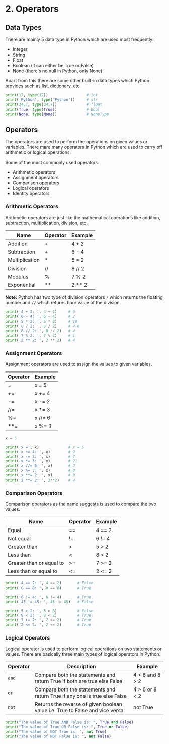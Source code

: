 # 2. Operators

## Data Types

There are mainly 5 data type in Python which are used most frequently:

- Integer
- String
- Float
- Boolean (it can either be True or False)
- None (there's no null in Python, only None)

Apart from this there are some other built-in data types which Python provides such as list, dictionary, etc.

```python
print(12, type(12))                 # int
print('Python', type('Python'))     # str
print(34.7, type(34.7))             # float
print(True, type(True))             # bool
print(None, type(None))             # NoneType
```

## Operators

The operators are used to perform the operations on given values or variables. There mare many operators in Python which are used to carry off arithmetic or logical operations.

Some of the most commonly used operators:

- Arithmetic operators
- Assignment operators
- Comparison operators
- Logical operators
- Identity operators

### Arithmetic Operators

Arithmetic operators are just like the mathematical operations like addition, subtraction, multiplication, division, etc.

| Name | Operator | Example |
| ---- | -------- | ------- |
| Addition | + | 4 + 2 |
| Subtraction | + | 6 - 4 |
| Multiplication | * | 5 * 2 |
| Division | // | 8 // 2 |
| Modulus | % | 7 % 2 |
| Exponential | ** | 2 ** 2|

**Note:** Python has two type of division operators `/` which returns the floating number and `//` which returns floor value of the division.

```python
print('4 + 2: ', 4 + 2)     # 6
print('6 - 4: ', 6 - 4)     # 2
print('5 * 2: ', 5 * 2)     # 10
print('8 / 2: ', 8 / 2)     # 4.0
print('8 // 2: ', 8 // 2)   # 4
print('7 % 2: ', 7 % 2)     # 1
print('2 ** 2: ', 2 ** 2)   # 4
```

### Assignment Operators

Assignment operators are used to assign the values to given variables.

| Operator | Example |
| ---- | ------- |
| = | x = 5 |
| += | x += 4 |
| -= | x -= 2 |
| //= | x *= 3 |
| %= | x //= 6 |
| **= | x %= 3 |

```python
x = 5

print('x =', x)             # x = 5
print('x += 4: ', x)        # 9
print('x -= 2: ', x)        # 7
print('x *= 3: ', x)        # 21
print('x //= 6: ', x)       # 3
print('x %= 3: ', x)        # 0
print('x **= 2: ', x)       # 0
print('2 **= 2: ', 2**2)    # 4 
```

### Comparison Operators

Comparison operators as the name suggests is used to compare the two values.

| Name | Operator | Example |
| ---- | -------- | ------- |
| Equal | == | 4 == 2 |
| Not equal | != | 6 != 4 |
| Greater than | > | 5 > 2 |
| Less than | < | 8 < 2 |
| Greater than or equal to | >= | 7 >= 2 |
| Less than or equal to | <= | 2 <= 2 |

```python
print('4 == 2: ', 4 == 2)       # False
print('8 == 8: ', 8 == 8)       # True

print('6 != 4: ', 6 != 4)       # True
print('45 != 45: ', 45 != 45)   # False

print('5 > 2: ', 5 > 8)         # False
print('8 < 2: ', 8 < 2)         # True
print('7 >= 2: ', 7 >= 2)       # True
print('2 <= 2: ', 2 <= 2)       # True
```

### Logical Operators

Logical operator is used to perform logical operations on two statements or values. There are basically three main types of logical operators in Python.

| Operator | Description | Example |
| ---- | -------- | ------- |
| `and` | Compare both the statements and return True if both are true else False | 4 < 6 and 8 > 2 |
| `or` | Compare both the statements and return True if any one is true else False | 4 > 6 or 8 < 2 |
| `not` | Returns the reverse of given boolean value i.e. True to False and vice versa | not True |

```python
print("The value of True AND False is: ", True and False)
print("The value of True OR False is: ", True or False)
print("The value of NOT True is: ", not True)
print("The value of NOT False is: ", not False)
```
